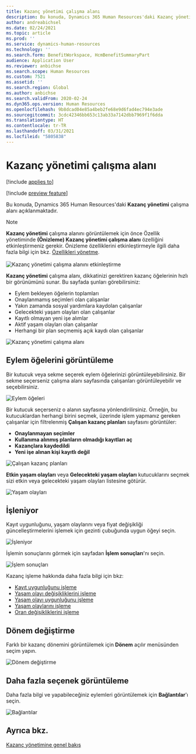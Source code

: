 ```yaml
---
title: Kazanç yönetimi çalışma alanı
description: Bu konuda, Dynamics 365 Human Resources'daki Kazanç yönetimi çalışma alanı açıklanmaktadır.
author: andreabichsel
ms.date: 02/24/2021
ms.topic: article
ms.prod: ''
ms.service: dynamics-human-resources
ms.technology: ''
ms.search.form: BenefitWorkspace, HcmBenefitSummaryPart
audience: Application User
ms.reviewer: anbichse
ms.search.scope: Human Resources
ms.custom: 7521
ms.assetid: ''
ms.search.region: Global
ms.author: anbichse
ms.search.validFrom: 2020-02-24
ms.dyn365.ops.version: Human Resources
ms.openlocfilehash: 9b8dcad04e85a4beb2fe68e9d6fad4ec794e3ade
ms.sourcegitcommit: 3cdc42346bb653c13ab33a7142dbb7969f1f6dda
ms.translationtype: HT
ms.contentlocale: tr-TR
ms.lasthandoff: 03/31/2021
ms.locfileid: "5805838"
---
```

# <a name="benefits-management-workspace"></a>Kazanç yönetimi çalışma alanı

[!include [applies to](../includes/applies-to-hr.md)]

[!include [preview feature](./includes/preview-feature.md)]

Bu konuda, Dynamics 365 Human Resources'daki **Kazanç yönetimi** çalışma alanı açıklanmaktadır.

> [!NOTE]
> **Kazanç yönetimi** çalışma alanını görüntülemek için önce Özellik yönetiminde **(Önizleme) Kazanç yönetimi çalışma alanı** özelliğini etkinleştirmeniz gerekir. Önizleme özelliklerini etkinleştirmeyle ilgili daha fazla bilgi için bkz. [Özellikleri yönetme](../hr-admin-manage-features.md).<br><br>![Kazanç yönetimi çalışma alanını etkinleştirme](./media/hr-benefits-management-workspace-enable.png)

**Kazanç yönetimi** çalışma alanı, dikkatinizi gerektiren kazanç öğelerinin hızlı bir görünümünü sunar. Bu sayfada şunları görebilirsiniz:

- Eylem bekleyen öğelerin toplamları
- Onaylanmamış seçimleri olan çalışanlar
- Yakın zamanda sosyal yardımlara kaydolan çalışanlar
- Gelecekteki yaşam olayları olan çalışanlar
- Kayıtlı olmayan yeni işe alımlar
- Aktif yaşam olayları olan çalışanlar
- Herhangi bir plan seçmemiş açık kaydı olan çalışanlar

![Kazanç yönetimi çalışma alanı](./media/hr-benefits-management-workspace.png)

## <a name="view-action-items"></a>Eylem öğelerini görüntüleme

Bir kutucuk veya sekme seçerek eylem öğelerinizi görüntüleyebilirsiniz. Bir sekme seçerseniz çalışma alanı sayfasında çalışanları görüntüleyebilir ve seçebilirsiniz.

![Eylem öğeleri](./media/hr-benefits-management-workspace-action-items.png)

Bir kutucuk seçerseniz o alanın sayfasına yönlendirilirsiniz. Örneğin, bu kutucuklardan herhangi birini seçmek, üzerinde işlem yapmanız gereken çalışanlar için filtrelenmiş **Çalışan kazanç planları** sayfasını görüntüler:

- **Onaylanmayan seçimler**
- **Kullanıma alınmış planların olmadığı kayıtları aç**
- **Kazançlara kaydedildi**
- **Yeni işe alınan kişi kayıtlı değil**

![Çalışan kazanç planları](./media/hr-benefits-management-workspace-plans.png)

**Etkin yaşam olayları** veya **Gelecekteki yaşam olayları** kutucuklarını seçmek sizi etkin veya gelecekteki yaşam olayları listesine götürür.

![Yaşam olayları](./media/hr-benefits-management-workspace-life-events.png)

## <a name="processing"></a>İşleniyor

Kayıt uygunluğunu, yaşam olaylarını veya fiyat değişikliği güncelleştirmelerini işlemek için gezinti çubuğunda uygun öğeyi seçin.

![İşleniyor](./media/hr-benefits-management-workspace-processing.png)

İşlemin sonuçlarını görmek için sayfadan **İşlem sonuçları**'nı seçin.

![İşlem sonuçları](./media/hr-benefits-management-workspace-process-results.png)

Kazanç işleme hakkında daha fazla bilgi için bkz:

- [Kayıt uygunluğunu işleme](hr-benefits-process-enrollment-eligibility.md)
- [Yaşam olayı değişikliklerini işleme](hr-benefits-process-life-event-changes.md)
- [Yaşam olayı uygunluğunu işleme](hr-benefits-process-life-event-eligibility.md)
- [Yaşam olaylarını işleme](hr-benefits-process-life-events.md)
- [Oran değişikliklerini işleme](hr-benefits-process-rate-changes.md)

## <a name="change-period"></a>Dönem değiştirme

Farklı bir kazanç dönemini görüntülemek için **Dönem** açılır menüsünden seçim yapın.

![Dönem değiştirme](./media/hr-benefits-management-workspace-period.png)

## <a name="view-more-options"></a>Daha fazla seçenek görüntüleme

Daha fazla bilgi ve yapabileceğiniz eylemleri görüntülemek için **Bağlantılar**'ı seçin.

![Bağlantılar](./media/hr-benefits-management-workspace-links.png)

## <a name="see-also"></a>Ayrıca bkz.

[Kazanç yönetimine genel bakış](hr-benefits-management-overview.md)